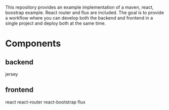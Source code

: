This repository provides an example implementation of a maven, react, boostrap example. React router and flux are included.
The goal is to provide a workflow where you can develop both the backend and frontend in a single project and deploy both at the same time.

# Components #

## backend ##

jersey

## frontend ##

react
react-router
react-bootstrap
flux
